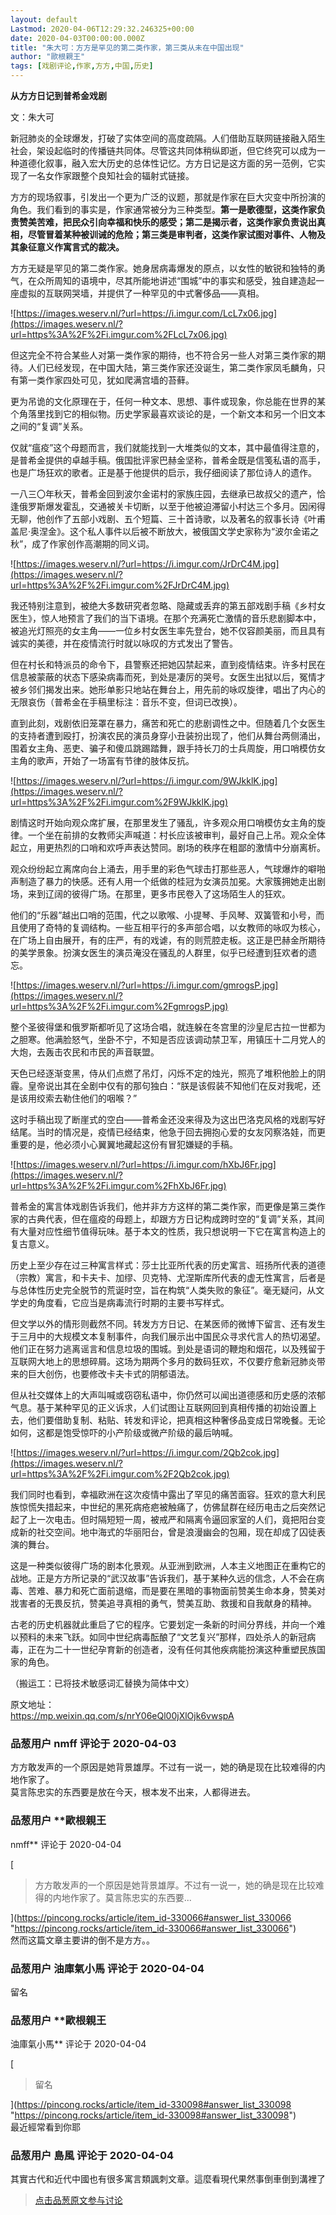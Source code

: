```yaml
---
layout: default
Lastmod: 2020-04-06T12:29:32.246325+00:00
date: 2020-04-03T00:00:00.000Z
title: "朱大可：方方是罕见的第二类作家，第三类从未在中国出现"
author: "歐根親王"
tags: [戏剧评论,作家,方方,中国,历史]
---
```


**从方方日记到普希金戏剧**

  

文：朱大可

  
新冠肺炎的全球爆发，打破了实体空间的高度疏隔。人们借助互联网链接融入陌生社会，架设起临时的传播链共同体。尽管这共同体稍纵即逝，但它终究可以成为一种道德化叙事，融入宏大历史的总体性记忆。方方日记是这方面的另一范例，它实现了一名女作家跟整个良知社会的辐射式链接。  
  
方方的现场叙事，引发出一个更为广泛的议题，那就是作家在巨大灾变中所扮演的角色。我们看到的事实是，作家通常被分为三种类型。**第一是歌德型，这类作家负责赞美苦难，把民众引向幸福和快乐的感受；第二是揭示者，这类作家负责说出真相，尽管冒着某种被训诫的危险；第三类是审判者，这类作家试图对事件、人物及其象征意义作寓言式的裁决。**  
  
方方无疑是罕见的第二类作家。她身居病毒爆发的原点，以女性的敏锐和独特的勇气，在众所周知的语境中，尽其所能地讲述“围城”中的事实和感受，独自建造起一座虚拟的互联网哭墙，并提供了一种罕见的中式奢侈品——真相。  

![https://images.weserv.nl/?url=https://i.imgur.com/LcL7x06.jpg](https://images.weserv.nl/?url=https%3A%2F%2Fi.imgur.com%2FLcL7x06.jpg)

  
但这完全不符合某些人对第一类作家的期待，也不符合另一些人对第三类作家的期待。人们已经发现，在中国大陆，第三类作家还没诞生，第二类作家凤毛麟角，只有第一类作家四处可见，犹如爬满宫墙的苔藓。  
  
更为吊诡的文化原理在于，任何一种文本、思想、事件或现象，你总能在世界的某个角落里找到它的相似物。历史学家最喜欢谈论的是，一个新文本和另一个旧文本之间的“复调”关系。  
  
仅就“瘟疫”这个母题而言，我们就能找到一大堆类似的文本，其中最值得注意的，是普希金提供的卓越手稿。俄国批评家巴赫金坚称，普希金既是信笺私语的高手，也是广场狂欢的歌者。正是基于他提供的启示，我仔细阅读了那位诗人的遗作。  
  
一八三〇年秋天，普希金回到波尔金诺村的家族庄园，去继承已故叔父的遗产，恰逢俄罗斯爆发霍乱，交通被关卡切断，以至于他被迫滞留小村达三个多月。因闲得无聊，他创作了五部小戏剧、五个短篇、三十首诗歌，以及著名的叙事长诗《叶甫盖尼·奥涅金》。这个私人事件以后被不断放大，被俄国文学史家称为“波尔金诺之秋”，成了作家创作高潮期的同义词。  

![https://images.weserv.nl/?url=https://i.imgur.com/JrDrC4M.jpg](https://images.weserv.nl/?url=https%3A%2F%2Fi.imgur.com%2FJrDrC4M.jpg)

  
我还特别注意到，被绝大多数研究者忽略、隐藏或丢弃的第五部戏剧手稿《乡村女医生》，惊人地预言了我们的当下语境。在那个充满死亡激情的音乐悲剧脚本中，被追光灯照亮的女主角——一位乡村女医生率先登台，她不仅容颜美丽，而且具有诚实的美德，并在疫情流行时就以咏叹的方式发出了警告。  
  
但在村长和特派员的命令下，县警察还把她囚禁起来，直到疫情结束。许多村民在信息被蒙蔽的状态下感染病毒而死，到处是凄厉的哭号。女医生出狱以后，冤情才被乡邻们揭发出来。她形单影只地站在舞台上，用先前的咏叹旋律，唱出了内心的无限哀伤（普希金在手稿里标注：音乐不变，但词已改换）。  
  
直到此刻，戏剧依旧笼罩在暴力，痛苦和死亡的悲剧调性之中。但随着几个女医生的支持者遭到殴打，扮演农民的演员身穿小丑装扮出现了，他们从舞台两侧涌出，围着女主角、恶吏、骗子和傻瓜跳踢踏舞，跟手持长刀的士兵周旋，用口哨模仿女主角的歌声，开始了一场富有节律的肢体反抗。  

![https://images.weserv.nl/?url=https://i.imgur.com/9WJkklK.jpg](https://images.weserv.nl/?url=https%3A%2F%2Fi.imgur.com%2F9WJkklK.jpg)

  
剧情这时开始向观众席扩展，在那里发生了骚乱，许多观众用口哨模仿女主角的旋律。一个坐在前排的女教师尖声喊道：村长应该被审判，最好自己上吊。观众全体起立，用更热烈的口哨和欢呼声表达赞同。剧场的秩序在粗鄙的激情中分崩离析。  
  
观众纷纷起立离席向台上涌去，用手里的彩色气球击打那些恶人，气球爆炸的噼啪声制造了暴力的快感。还有人用一个纸做的桂冠为女演员加冕。大家簇拥她走出剧场，来到辽阔的彼得广场。在那里，更多市民卷入了这场陌生人的狂欢。  
  
他们的“乐器”越出口哨的范围，代之以歌喉、小提琴、手风琴、双簧管和小号，而且使用了奇特的复调结构。一些互相平行的多声部合唱，以女教师的咏叹为核心，在广场上自由展开，有的庄严，有的戏谑，有的则荒腔走板。这正是巴赫金所期待的美学景象。扮演女医生的演员淹没在骚乱的人群里，似乎已经遭到狂欢者的遗忘。  

![https://images.weserv.nl/?url=https://i.imgur.com/gmrogsP.jpg](https://images.weserv.nl/?url=https%3A%2F%2Fi.imgur.com%2FgmrogsP.jpg)

  
整个圣彼得堡和俄罗斯都听见了这场合唱，就连躲在冬宫里的沙皇尼古拉一世都为之胆寒。他满脸怒气，坐卧不宁，不知是否应该调动禁卫军，用镇压十二月党人的大炮，去轰击农民和市民的声音联盟。  
  
天色已经逐渐变黑，侍从们点燃了吊灯，闪烁不定的烛光，照亮了堆积他脸上的阴霾。皇帝说出其在全剧中仅有的那句独白：“朕是该假装不知他们在反对我呢，还是该用绞索去勒住他们的咽喉？”  
  
这时手稿出现了断崖式的空白——普希金还没来得及为这出巴洛克风格的戏剧写好结尾。当时的情况是，疫情已经结束，他急于回去拥抱心爱的女友冈察洛娃，而更重要的是，他必须小心翼翼地藏起这份有冒犯嫌疑的手稿。  

![https://images.weserv.nl/?url=https://i.imgur.com/hXbJ6Fr.jpg](https://images.weserv.nl/?url=https%3A%2F%2Fi.imgur.com%2FhXbJ6Fr.jpg)

  
普希金的寓言体戏剧告诉我们，他并非方方这样的第二类作家，而更像是第三类作家的古典代表，但在瘟疫的母题上，却跟方方日记构成跨时空的“复调”关系，其间有大量对应性细节值得玩味。基于本文的性质，我只想说明一下它在寓言构造上的复古意义。  
  
历史上至少存在过三种寓言样式：莎士比亚所代表的历史寓言、班扬所代表的道德（宗教）寓言，和卡夫卡、加缪、贝克特、尤涅斯库所代表的虚无性寓言，后者是与总体性历史完全脱节的荒诞时空，旨在构筑“人类失败的象征”。毫无疑问，从文学史的角度看，它应当是病毒流行时期的主要书写样式。  
  
但文学以外的情形则截然不同。转发方方日记、在某医师的微博下留言、还有发生于三月中的大规模文本复制事件，向我们展示出中国民众寻求代言人的热切渴望。他们正在努力逃离谣言和信息垃圾的围城。到处是语词的鞭炮和烟花，以及残留于互联网大地上的思想碎屑。这场为期两个多月的数码狂欢，不仅要疗愈新冠肺炎带来的巨大创伤，也要修改卡夫卡式的阴郁语法。  
  
但从社交媒体上的大声叫喊或窃窃私语中，你仍然可以闻出道德感和历史感的浓郁气息。基于某种罕见的正义诉求，人们试图让互联网回到真相传播的初始设置上去，他们要借助复制、粘贴、转发和评论，把真相这种奢侈品变成日常晚餐。无论如何，这都是饱受惊吓的小产阶级或微产阶级的最后呐喊。  

![https://images.weserv.nl/?url=https://i.imgur.com/2Qb2cok.jpg](https://images.weserv.nl/?url=https%3A%2F%2Fi.imgur.com%2F2Qb2cok.jpg)

  
我们同时也看到，幸福欧洲在这次疫情中露出了罕见的痛苦面容。狂欢的意大利民族惊慌失措起来，中世纪的黑死病疮疤被触痛了，仿佛鼠群在经历电击之后突然记起了上一次电击。但时隔短短一周，被戒严和隔离令逼回家室的人们，竟把阳台变成新的社交空间。地中海式的华丽阳台，曾是浪漫幽会的包厢，现在却成了囚徒表演的舞台。  
  
这是一种类似彼得广场的剧本化景观。从亚洲到欧洲，人本主义地图正在重构它的战地。正是方方所记录的“武汉故事”告诉我们，基于某种久远的信念，人不会在病毒、苦难、暴力和死亡面前退缩，而是要在黑暗的事物面前赞美生命本身，赞美对戕害者的无畏反抗，赞美追寻真相的勇气，赞美互助、救援和自我献身的精神。  
  
古老的历史机器就此重启了它的程序。它要划定一条新的时间分界线，并向一个难以预料的未来飞跃。如同中世纪病毒酝酿了“文艺复兴”那样，四处杀人的新冠病毒，正在为二十一世纪孕育新的创造者，没有任何其他疾病能扮演这种重塑民族国家的角色。  
  
  
（搬运工：已将技术敏感词汇替换为简体中文）  
  
原文地址：  
https://mp.weixin.qq.com/s/nrY06eQl00jXlOjk6vwspA

            
### 品葱用户 **nmff** 评论于 2020-04-03
        
方方敢发声的一个原因是她背景雄厚。不过有一说一，她的确是现在比较难得的内地作家了。  
莫言陈忠实的东西要是放在今天，根本发不出来，人都得进去。
        


            
### 品葱用户 **歐根親王 
nmff** 评论于 2020-04-04
        
[

> 方方敢发声的一个原因是她背景雄厚。不过有一说一，她的确是现在比较难得的内地作家了。莫言陈忠实的东西要...

](https://pincong.rocks/article/item_id-330066#answer_list_330066 "https://pincong.rocks/article/item_id-330066#answer_list_330066")  
然而这篇文章主要讲的倒不是方方。。
        


            
### 品葱用户 **油庫氣小馬** 评论于 2020-04-04
        
留名
        


            
### 品葱用户 **歐根親王 
油庫氣小馬** 评论于 2020-04-04
        
[

> 留名

](https://pincong.rocks/article/item_id-330098#answer_list_330098 "https://pincong.rocks/article/item_id-330098#answer_list_330098")  
最近經常看到你耶
        


            
### 品葱用户 **島風** 评论于 2020-04-04
        
其實古代和近代中國也有很多寓言類諷刺文章。這麼看現代果然事倒車倒到溝裡了
        






> [点击品葱原文参与讨论](https://pincong.rocks/article/17212)

